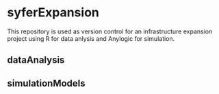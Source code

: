 # syferExpansion

This repository is used as version control for an infrastructure expansion project using R for data anlysis and Anylogic for simulation.

## dataAnalysis

## simulationModels
